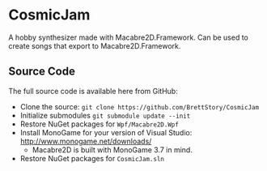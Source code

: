 # CosmicJam

A hobby synthesizer made with Macabre2D.Framework. Can be used to create songs that export to Macabre2D.Framework.

## Source Code

The full source code is available here from GitHub:

* Clone the source: `git clone https://github.com/BrettStory/CosmicJam`
* Initialize submodules `git submodule update --init`
* Restore NuGet packages for `Wpf/Macabre2D.Wpf`
* Install MonoGame for your version of Visual Studio: http://www.monogame.net/downloads/
    * Macabre2D is built with MonoGame 3.7 in mind.
* Restore NuGet packages for `CosmicJam.sln`